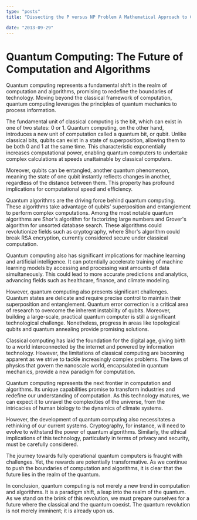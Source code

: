 ```yaml
---
type: "posts"
title: "Dissecting the P versus NP Problem A Mathematical Approach to Computational Complexity"

date: "2013-09-29"
---
```


# Quantum Computing: The Future of Computation and Algorithms

Quantum computing represents a fundamental shift in the realm of computation and algorithms, promising to redefine the boundaries of technology. Moving beyond the classical framework of computation, quantum computing leverages the principles of quantum mechanics to process information.

The fundamental unit of classical computing is the bit, which can exist in one of two states: 0 or 1. Quantum computing, on the other hand, introduces a new unit of computation called a quantum bit, or qubit. Unlike classical bits, qubits can exist in a state of superposition, allowing them to be both 0 and 1 at the same time. This characteristic exponentially increases computational power, enabling quantum computers to undertake complex calculations at speeds unattainable by classical computers.

Moreover, qubits can be entangled, another quantum phenomenon, meaning the state of one qubit instantly reflects changes in another, regardless of the distance between them. This property has profound implications for computational speed and efficiency.

Quantum algorithms are the driving force behind quantum computing. These algorithms take advantage of qubits’ superposition and entanglement to perform complex computations. Among the most notable quantum algorithms are Shor's algorithm for factorizing large numbers and Grover's algorithm for unsorted database search. These algorithms could revolutionize fields such as cryptography, where Shor's algorithm could break RSA encryption, currently considered secure under classical computation.

Quantum computing also has significant implications for machine learning and artificial intelligence. It can potentially accelerate training of machine learning models by accessing and processing vast amounts of data simultaneously. This could lead to more accurate predictions and analytics, advancing fields such as healthcare, finance, and climate modeling.

However, quantum computing also presents significant challenges. Quantum states are delicate and require precise control to maintain their superposition and entanglement. Quantum error correction is a critical area of research to overcome the inherent instability of qubits. Moreover, building a large-scale, practical quantum computer is still a significant technological challenge. Nonetheless, progress in areas like topological qubits and quantum annealing provide promising solutions.

Classical computing has laid the foundation for the digital age, giving birth to a world interconnected by the internet and powered by information technology. However, the limitations of classical computing are becoming apparent as we strive to tackle increasingly complex problems. The laws of physics that govern the nanoscale world, encapsulated in quantum mechanics, provide a new paradigm for computation.

Quantum computing represents the next frontier in computation and algorithms. Its unique capabilities promise to transform industries and redefine our understanding of computation. As this technology matures, we can expect it to unravel the complexities of the universe, from the intricacies of human biology to the dynamics of climate systems.

However, the development of quantum computing also necessitates a rethinking of our current systems. Cryptography, for instance, will need to evolve to withstand the power of quantum algorithms. Similarly, the ethical implications of this technology, particularly in terms of privacy and security, must be carefully considered.

The journey towards fully operational quantum computers is fraught with challenges. Yet, the rewards are potentially transformative. As we continue to push the boundaries of computation and algorithms, it is clear that the future lies in the realm of the quantum.

In conclusion, quantum computing is not merely a new trend in computation and algorithms. It is a paradigm shift, a leap into the realm of the quantum. As we stand on the brink of this revolution, we must prepare ourselves for a future where the classical and the quantum coexist. The quantum revolution is not merely imminent; it is already upon us.
